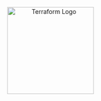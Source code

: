 <p align="center">
  <img src="https://www.vectorlogo.zone/logos/terraformio/terraformio-icon.svg" alt="Terraform Logo" width="200"/>
</p>

